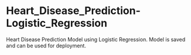 # Heart_Disease_Prediction-Logistic_Regression
Heart Disease Prediction Model using Logistic Regression. Model is saved and can be used for deployment.
